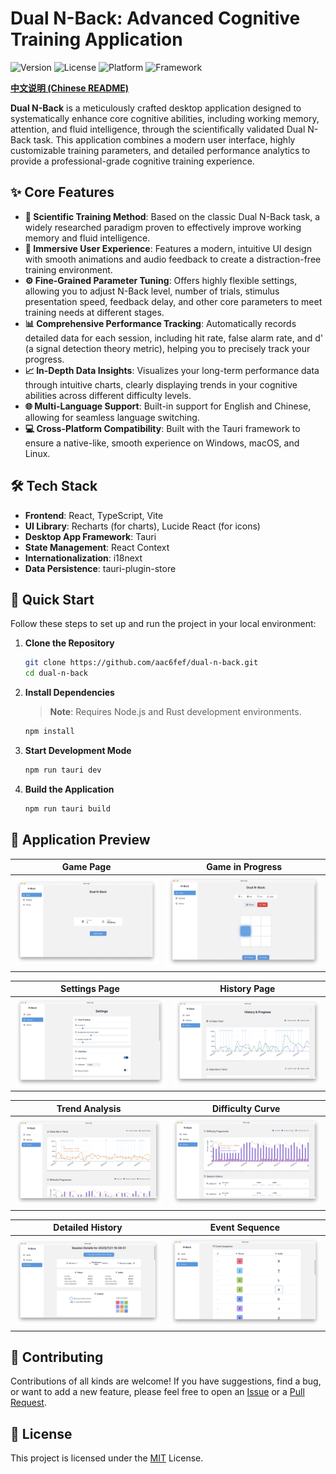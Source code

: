 # Dual N-Back: Advanced Cognitive Training Application

![Version](https://img.shields.io/badge/version-0.1.8-blue)
![License](https://img.shields.io/badge/license-MIT-green)
![Platform](https://img.shields.io/badge/platform-Desktop-lightgrey)
![Framework](https://img.shields.io/badge/framework-Tauri%20%7C%20React-cyan)

[**中文说明 (Chinese README)**](README_CN.md)

**Dual N-Back** is a meticulously crafted desktop application designed to systematically enhance core cognitive abilities, including working memory, attention, and fluid intelligence, through the scientifically validated Dual N-Back task. This application combines a modern user interface, highly customizable training parameters, and detailed performance analytics to provide a professional-grade cognitive training experience.

## ✨ Core Features

- **🚀 Scientific Training Method**: Based on the classic Dual N-Back task, a widely researched paradigm proven to effectively improve working memory and fluid intelligence.
- **🎨 Immersive User Experience**: Features a modern, intuitive UI design with smooth animations and audio feedback to create a distraction-free training environment.
- **⚙️ Fine-Grained Parameter Tuning**: Offers highly flexible settings, allowing you to adjust N-Back level, number of trials, stimulus presentation speed, feedback delay, and other core parameters to meet training needs at different stages.
- **📊 Comprehensive Performance Tracking**: Automatically records detailed data for each session, including hit rate, false alarm rate, and d' (a signal detection theory metric), helping you to precisely track your progress.
- **📈 In-Depth Data Insights**: Visualizes your long-term performance data through intuitive charts, clearly displaying trends in your cognitive abilities across different difficulty levels.
- **🌐 Multi-Language Support**: Built-in support for English and Chinese, allowing for seamless language switching.
- **💻 Cross-Platform Compatibility**: Built with the Tauri framework to ensure a native-like, smooth experience on Windows, macOS, and Linux.

## 🛠️ Tech Stack

- **Frontend**: React, TypeScript, Vite
- **UI Library**: Recharts (for charts), Lucide React (for icons)
- **Desktop App Framework**: Tauri
- **State Management**: React Context
- **Internationalization**: i18next
- **Data Persistence**: tauri-plugin-store

## 🚀 Quick Start

Follow these steps to set up and run the project in your local environment:

1.  **Clone the Repository**
    ```bash
    git clone https://github.com/aac6fef/dual-n-back.git
    cd dual-n-back
    ```

2.  **Install Dependencies**
    > **Note**: Requires Node.js and Rust development environments.
    ```bash
    npm install
    ```

3.  **Start Development Mode**
    ```bash
    npm run tauri dev
    ```

4.  **Build the Application**
    ```bash
    npm run tauri build
    ```

## 📸 Application Preview

| Game Page | Game in Progress |
| :---: | :---: |
| ![Game Page](screenshot/en/game_page.png) | ![Game Started](screenshot/en/game_started.png) |

| Settings Page | History Page |
| :---: | :---: |
| ![Settings Page](screenshot/en/settings.png) | ![History Hit Rate](screenshot/en/history_hr.png) |

| Trend Analysis | Difficulty Curve |
| :---: | :---: |
| ![False Alarm Trend](screenshot/en/false_alarm_trend.png) | ![Difficulty](screenshot/en/difficulty.png) |

| Detailed History | Event Sequence |
| :---: | :---: |
| ![Detailed History](screenshot/en/history_detail.png) | ![History Event Sequence](screenshot/en/history_detail_event.png) |

## 🤝 Contributing

Contributions of all kinds are welcome! If you have suggestions, find a bug, or want to add a new feature, please feel free to open an [Issue](https://github.com/aac6fef/dual-n-back/issues) or a [Pull Request](https://github.com/aac6fef/dual-n-back/pulls).

## 📄 License

This project is licensed under the [MIT](LICENSE) License.
